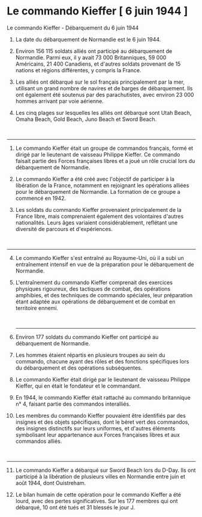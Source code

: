 # Le commando Kieffer [ 6 juin 1944 ]


Le commando Kieffer - Débarquement du 6 juin 1944 

1) La date du débarquement de Normandie est le 6 juin 1944.

2) Environ 156 115 soldats alliés ont participé au débarquement de Normandie. Parmi eux, il y avait 73 000 Britanniques, 59 000 Américains, 21 400 Canadiens, et d'autres soldats provenant de 15 nations et régions différentes, y compris la France.

3) Les alliés ont débarqué sur le sol français principalement par la mer, utilisant un grand nombre de navires et de barges de débarquement. Ils ont également été soutenus par des parachutistes, avec environ 23 000 hommes arrivant par voie aérienne.

4) Les cinq plages sur lesquelles les alliés ont débarqué sont Utah Beach, Omaha Beach, Gold Beach, Juno Beach et Sword Beach.

<br>
<hr>

1) Le commando Kieffer était un groupe de commandos français, formé et dirigé par le lieutenant de vaisseau Philippe Kieffer. Ce commando faisait partie des Forces françaises libres et a joué un rôle crucial lors du débarquement de Normandie.

2) Le commando Kieffer a été créé avec l'objectif de participer à la libération de la France, notamment en rejoignant les opérations alliées pour le débarquement de Normandie. La formation de ce groupe a commencé en 1942.

3) Les soldats du commando Kieffer provenaient principalement de la France libre, mais comprenaient également des volontaires d'autres nationalités. Leurs âges variaient considérablement, reflétant une diversité de parcours et d'expériences.

<br>
<hr>

4) Le commando Kieffer s'est entraîné au Royaume-Uni, où il a subi un entraînement intensif en vue de la préparation pour le débarquement de Normandie.
   
5) L'entraînement du commando Kieffer comprenait des exercices physiques rigoureux, des tactiques de combat, des opérations amphibies, et des techniques de commando spéciales, leur préparation étant adaptée aux opérations de débarquement et de combat en territoire ennemi.

   <br>
   <hr>

6) Environ 177 soldats du commando Kieffer ont participé au débarquement de Normandie.

7) Les hommes étaient répartis en plusieurs troupes au sein du commando, chacune ayant des rôles et des fonctions spécifiques lors du débarquement et des opérations subséquentes.

8) Le commando Kieffer était dirigé par le lieutenant de vaisseau Philippe Kieffer, qui en était le fondateur et le commandant.

9) En 1944, le commando Kieffer était rattaché au commando britannique n° 4, faisant partie des commandos interalliés.

10) Les membres du commando Kieffer pouvaient être identifiés par des insignes et des objets spécifiques, dont le béret vert des commandos, des insignes distinctifs sur leurs uniformes, et d'autres éléments symbolisant leur appartenance aux Forces françaises libres et aux commandos alliés.

<br>
<hr>

11) Le commando Kieffer a débarqué sur Sword Beach lors du D-Day. Ils ont participé à la libération de plusieurs villes en Normandie entre juin et août 1944, dont Ouistreham.

12) Le bilan humain de cette opération pour le commando Kieffer a été lourd, avec des pertes significatives. Sur les 177 membres qui ont débarqué, 10 ont été tués et 31 blessés le jour J.
